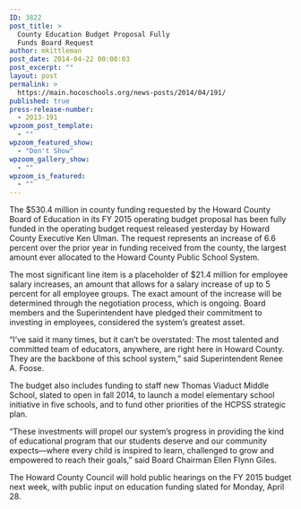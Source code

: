 ```yaml
---
ID: 3822
post_title: >
  County Education Budget Proposal Fully
  Funds Board Request
author: mkittleman
post_date: 2014-04-22 00:00:03
post_excerpt: ""
layout: post
permalink: >
  https://main.hocoschools.org/news-posts/2014/04/191/
published: true
press-release-number:
  - 2013-191
wpzoom_post_template:
  - ""
wpzoom_featured_show:
  - "Don't Show"
wpzoom_gallery_show:
  - ""
wpzoom_is_featured:
  - ""
---
```

The $530.4 million in county funding requested by the Howard County Board of Education in its FY 2015 operating budget proposal has been fully funded in the operating budget request released yesterday by Howard County Executive Ken Ulman. The request represents an increase of 6.6 percent over the prior year in funding received from the county, the largest amount ever allocated to the Howard County Public School System.

The most significant line item is a placeholder of $21.4 million for employee salary increases, an amount that allows for a salary increase of up to 5 percent for all employee groups. The exact amount of the increase will be determined through the negotiation process, which is ongoing. Board members and the Superintendent have pledged their commitment to investing in employees, considered the system’s greatest asset.

“I’ve said it many times, but it can’t be overstated: The most talented and committed team of educators, anywhere, are right here in Howard County. They are the backbone of this school system,” said Superintendent Renee A. Foose.

The budget also includes funding to staff new Thomas Viaduct Middle School, slated to open in fall 2014, to launch a model elementary school initiative in five schools, and to fund other priorities of the HCPSS strategic plan.

“These investments will propel our system’s progress in providing the kind of educational program that our students deserve and our community expects—where every child is inspired to learn, challenged to grow and empowered to reach their goals,” said Board Chairman Ellen Flynn Giles.

The Howard County Council will hold public hearings on the FY 2015 budget next week, with public input on education funding slated for Monday, April 28.